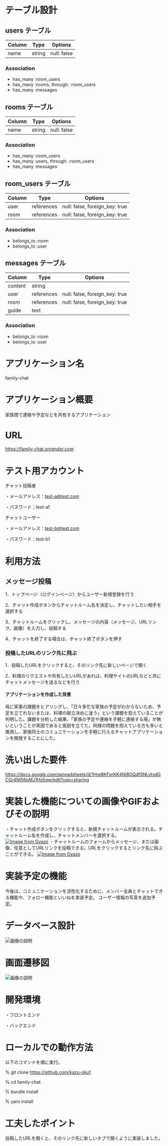 # テーブル設計

## users テーブル

| Column             | Type   | Options     |
| ------------------ | ------ | ----------- |
| name               | string | null: false |

### Association

- has_many :room_users
- has_many :rooms, through: :room_users
- has_many :messages

## rooms テーブル

| Column | Type   | Options     |
| ------ | ------ | ----------- |
| name   | string | null: false |

### Association

- has_many :room_users
- has_many :users, through: :room_users
- has_many :messages

## room_users テーブル

| Column | Type       | Options                        |
| ------ | ---------- | ------------------------------ |
| user   | references | null: false, foreign_key: true |
| room   | references | null: false, foreign_key: true |

### Association

- belongs_to :room
- belongs_to :user

## messages テーブル

| Column  | Type       | Options                        |
| ------- | ---------- | ------------------------------ |
| content | string     |                                |
| user    | references | null: false, foreign_key: true |
| room    | references | null: false, foreign_key: true |
| guide   | text       |                                |

### Association

- belongs_to :room
- belongs_to :user

# アプリケーション名
family-chat

# アプリケーション概要
家族間で連絡や予定などを共有するアプリケーション

# URL
https://family-chat.onrender.com

# テスト用アカウント
チャット投稿者

・メールアドレス：test-a@test.com

・パスワード：test-a1

チャットユーザー

・メールアドレス：test-b@test.com

・パスワード：test-b1

# 利用方法
## メッセージ投稿
1．トップページ（ログインページ）からユーザー新規登録を行う

2．チャット作成ボタンからチャットルーム名を決定し、チャットしたい相手を選択する

3．チャットルームをクリックし、メッセージの内容（メッセージ、URLリンク、画像）を入力し、投稿する

4．チャットを終了する場合は、チャット終了ボタンを押す

### 投稿したURLのリンク先に飛ぶ
1．投稿したURLをクリックすると、そのリンク先に新しいページで開く

2．料理のリクエストや共有したいURLがあれば、料理サイトのURLなどと共にチャットメッセージを送るなどを行う

#### アプリケーションを作成した背景
母に家事の課題をヒアリングし、「日々多忙な家族の予定がわからないため、予定を立てれないまたは、料理の献立決めに迷う」という課題を抱えていることが判明した。課題を分析した結果、「家族の予定や連絡を手軽に連絡する場」が無いということが真因であると仮説を立てた。同様の問題を抱えている方も多いと推測し、家族同士のコミュニケーションを手軽に行えるチャットアプリケーションを開発することにした。

# 洗い出した要件
https://docs.google.com/spreadsheets/d/1Hre8KForKK4Nl8OQdfSNLvtvdGCQr4Nl56pMJ1Hs5qw/edit?usp=sharing

# 実装した機能についての画像やGIFおよびその説明
・チャット作成ボタンをクリックすると、新規チャットルームが表示される。チャットルーム名を作成し、チャットメンバーを選択する。
[![Image from Gyazo](https://i.gyazo.com/77c8d9f2347cfe8fcc33edffe8cb4cfe.gif)](https://gyazo.com/77c8d9f2347cfe8fcc33edffe8cb4cfe)
・チャットルームのフォームからメッセージ、または画像、任意としてURLリンクを投稿できる。URLをクリックするとリンク先に飛ぶことができる。
[![Image from Gyazo](https://i.gyazo.com/4270868e9e156def0287ffbae2eb6081.gif)](https://gyazo.com/4270868e9e156def0287ffbae2eb6081)

# 実装予定の機能
今後は、コミュニケーションを活性化するために、メンバー全員とチャットできる機能や、フォロー機能といいねを実装予定。
ユーザー情報の写真を追加予定。

# データベース設計
![画像の説明](https://github.com/kazu-oku1/family-chat/commit/166d0b7b4af62b8c5560e58d7c5b6780e22bdf87#diff-6ce1801b745715af6f19c5b1380c1f4b70f31e754ad95f4f4ba6f2006c1eca87)

# 画面遷移図
![画像の説明](https://github.com/kazu-oku1/family-chat/commit/166d0b7b4af62b8c5560e58d7c5b6780e22bdf87#diff-2293bd87dc17ab9342a6c74d0ec86fd6c81fe0babc3c5a343aae05229d5ea174)

# 開発環境
・フロントエンド

・バックエンド

# ローカルでの動作方法
以下のコマンドを順に実行。

% git clone https://github.com/kazu-oku1

% cd family-chat

% bundle install

% yarn install

# 工夫したポイント
投稿したURLを開くと、そのリンク先に新しいタブで開くように実装しました。